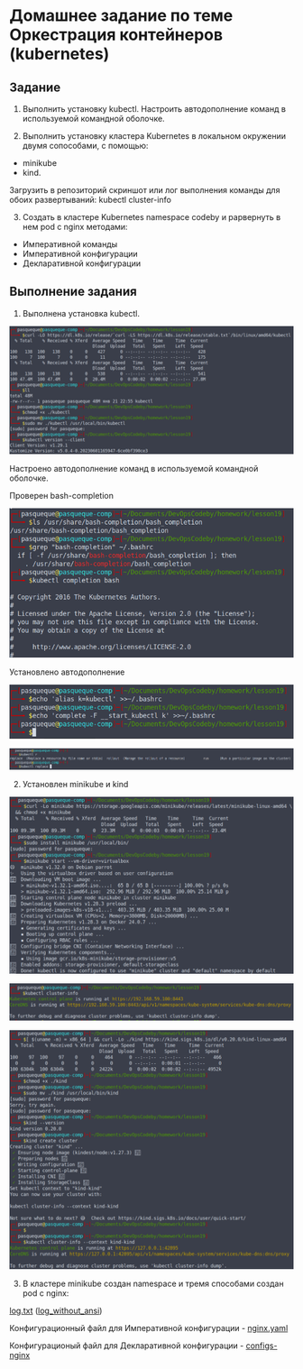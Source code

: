 # Домашнее задание по теме Оркестрация контейнеров (kubernetes)

## Задание

1. Выполнить установку kubectl. Настроить автодополнение команд в используемой командной оболочке.

2. Выполнить установку кластера Kubernetes в локальном окружении двумя сопособами, с помощью:

+ minikube
+ kind.

Загрузить в репозиторий скриншот или лог выполнения команды для обоих развертываний: kubectl cluster-info

3. Создать в кластере Kubernetes namespace codeby и раpвернуть в нем pod с nginx методами:

+ Императивной команды
+ Императивной конфигурации
+ Декларативной конфигурации

## Выполнение задания

1. Выполнена установка kubectl.

![kubectl_install](./kubectl_install.png)

Настроено автодополнение команд в используемой командной оболочке.

Проверен bash-completion

![check_compeltion](./check_bash_compeltion.png)

Установлено автодополнение

![bahsrc_auto](./bashrc_auto.png)

![auto_adding_works](./auto_adding_works.png)

2. Установлен minikube и kind

![minikube](./install_minikube.png)

![minikube_cluster_info](./minikube_cludter_info.png)

![kind](./kind_install.png)

3. В кластере minikube создан namespace и тремя способами создан pod с nginx:

[log.txt](./log.txt) ([log_without_ansi](./logs_without_ansi.txt))

Конфигурационный файл для Императивной конфигурации - [nginx.yaml](./nginx.yaml)

Конфигурационый файл для Декларативной конфигурации - [configs-nginx](./configs/nginx.yaml)

